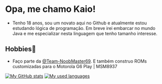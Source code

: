 # Opa, me chamo Kaio!
- Tenho 18 anos, sou um novato aqui no Github e atualmente estou estudando lógica de programação. Em breve irei embarcar no mundo Java e me especializar nesta linguagem que tenho tamanho interesse.

## Hobbies🎲
- Faço parte da [@Team-NoobMaster69](https://github.com/Team-NoobMaster69). E também construo ROMs customizadas para o Motorola G6 Play | MSM8937


[![My GitHub stats](https://github-readme-stats-git-masterrstaa-rickstaa.vercel.app/api?username=kaioukno&show_icons=true&theme=github_dark&hide_border=true)](https://github.com/kaioukno)
[![My used languages](https://github-readme-stats-git-masterrstaa-rickstaa.vercel.app/api/top-langs/?username=kaioukno&langs_count=8&theme=github_dark&hide_border=true&layout=compact)](https://github.com/kaioukno)
